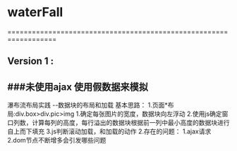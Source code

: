 # waterFall
==================================================================
## Version 1 :
  ###未使用ajax 使用假数据来模拟
---------------------------
瀑布流布局实践 --数据块的布局和加载
  基本思路：
  1.页面*布局:div.box>div.pic>img
            1.确定每张图片的宽度，数据块向左浮动
            2.使用js确定窗口列数，计算每列的高度，每行溢出的数据块根据前一列中最小高度的数据块进行自上而下填充
            3.js判断滚动加载，和加载的动作
  2.存在的问题：
    1.ajax请求
    2.dom节点不断增多会引发哪些问题
